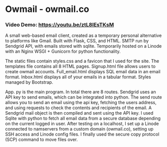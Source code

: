 # Owmail - owmail.co
### Video Demo: https://youtu.be/ztL8lEsTKsM
A small web-based email client, created as a temporary personal alternative to platforms like Gmail. Built with Flask, CSS, and HTML. SMTP run by Sendgrid API, with emails stored with sqlite. Temporarily hosted on a Linode with an Nginx WSGI + Gunicorn for python functionality. 

The static files contain styles.css and a favicon that I used for the site. The templates file contains all 8 HTML pages. Signup.html file allows users to create owmail accounts. Full_email.html displays SQL email data in an email format. Inbox.html displays all of your emails in a tabular format. Styles managed by Bootstrap.

App. py is the main program. In total there are 8 routes. Sendgrid uses an API key to send emails, which can be integrated into python. The send route allows you to send an email using the api key, fetching the users address, and using requests to check the contents and recipients of the email. A Sendgrid mail object is then compiled and sent using the API key. I used Sqlite with python to fetch all email data from a secure database depending on the current logged in user. After testing on a localhost, I set up a Linode connected to namservers from a custom domain (owmail.co), setting up SSH access and Linode config files. I finally used the secure copy protocol (SCP) command to move files over. 
